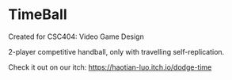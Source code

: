 # TimeBall

Created for CSC404: Video Game Design

2-player competitive handball, only with travelling self-replication.

Check it out on our itch:
https://haotian-luo.itch.io/dodge-time
